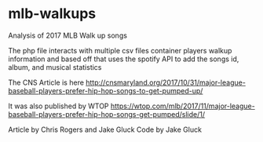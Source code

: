 # mlb-walkups
Analysis of 2017 MLB Walk up songs

The php file interacts with multiple csv files container players walkup information and based off that uses the spotify API to add the songs id, album, and musical statistics

The CNS Article is here
http://cnsmaryland.org/2017/10/31/major-league-baseball-players-prefer-hip-hop-songs-to-get-pumped-up/

It was also published by WTOP
https://wtop.com/mlb/2017/11/major-league-baseball-players-prefer-hip-hop-songs-get-pumped/slide/1/

Article by Chris Rogers and Jake Gluck
Code by Jake Gluck
